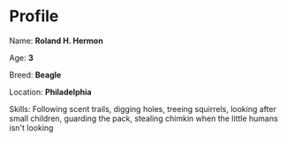 # Profile

Name: **Roland H. Hermon**

Age: **3**

Breed: **Beagle**

Location: **Philadelphia**

Skills: Following scent trails, digging holes, treeing 
squirrels, looking after small children, guarding the pack,
stealing chimkin when the little humans isn't looking